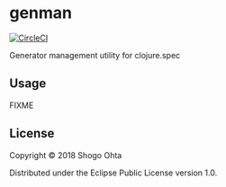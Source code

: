 # genman
[![CircleCI](https://circleci.com/gh/athos/genman.svg?style=shield)](https://circleci.com/gh/athos/genman)

Generator management utility for clojure.spec

## Usage

FIXME

## License

Copyright © 2018 Shogo Ohta

Distributed under the Eclipse Public License version 1.0.

